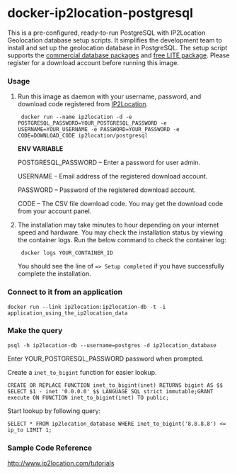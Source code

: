 docker-ip2location-postgresql
=============================

This is a pre-configured, ready-to-run PostgreSQL with IP2Location Geolocation database setup scripts. It simplifies the development team to install and set up the geolocation database in PostgreSQL. The setup script supports the [commercial database packages](http://www.ip2location.com) and [free LITE package](http://lite.ip2location.com). Please register for a download account before running this image.

### Usage

1. Run this image as daemon with your username, password, and download code registered from [IP2Location](http://www.ip2location.com).

        docker run --name ip2location -d -e POSTGRESQL_PASSWORD=YOUR_POSTGRESQL_PASSWORD -e USERNAME=YOUR_USERNAME -e PASSWORD=YOUR_PASSWORD -e CODE=DOWNLOAD_CODE ip2location/postgresql

    **ENV VARIABLE**

    POSTGRESQL_PASSWORD – Enter a password for user admin.

    USERNAME – Email address of the registered download account.

    PASSWORD – Password of the registered download account.

    CODE – The CSV file download code. You may get the download code from your account panel.

2. The installation may take minutes to hour depending on your internet speed and hardware. You may check the installation status by viewing the container logs. Run the below command to check the container log:

        docker logs YOUR_CONTAINER_ID
  
    You should see the line of `=> Setup completed` if you have successfully complete the installation.

### Connect to it from an application

    docker run --link ip2location:ip2location-db -t -i application_using_the_ip2location_data

### Make the query

    psql -h ip2location-db --username=postgres -d ip2location_database

Enter YOUR_POSTGRESQL_PASSWORD password when prompted.

Create a `inet_to_bigint` function for easier lookup.

    CREATE OR REPLACE FUNCTION inet_to_bigint(inet) RETURNS bigint AS $$ SELECT $1 - inet '0.0.0.0' $$ LANGUAGE SQL strict immutable;GRANT execute ON FUNCTION inet_to_bigint(inet) TO public;

Start lookup by following query:

    SELECT * FROM ip2location_database WHERE inet_to_bigint('8.8.8.8') <= ip_to LIMIT 1;


### Sample Code Reference

http://www.ip2location.com/tutorials
